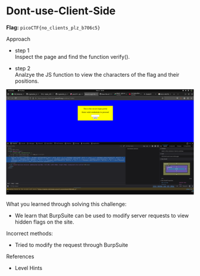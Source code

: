 # Dont-use-Client-Side

**Flag:** `picoCTF{no_clients_plz_b706c5}`

Approach

- step 1<br>
Inspect the page and find the function verify().

- step 2<br>
Analzye the JS function to view the characters of the flag and their positions.


![](https://github.com/adityachawla005/cryptonite_taskphase_Aditya/raw/main/TP2/Web%20Exploitation/assets/cs.png)



What you learned through solving this challenge:
<br>
- We learn that BurpSuite can be used to modify server requests to view hidden flags on the site.

 
Incorrect methods:
<br>
- Tried to modify the request through BurpSuite


References
<br>
- Level Hints
